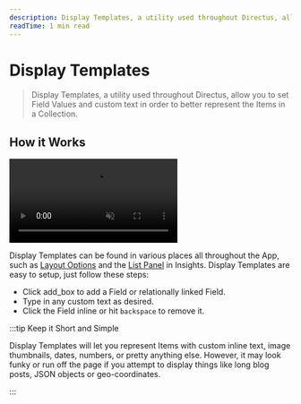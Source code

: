 ```yaml
---
description: Display Templates, a utility used throughout Directus, allow you to set Field Values and custom text in order to better represent the Items in a Collection.
readTime: 1 min read
---
```


# Display Templates

> Display Templates, a utility used throughout Directus, allow you to set Field Values and custom text in order to
> better represent the Items in a Collection.

## How it Works

<video title="Set Display Template" autoplay muted loop controls>
	<source src="https://cdn.directus.io/docs/v9/app-guide/display-templates/display-templates-20220523A/set-display-templates-20220523A.mp4" type="video/mp4" />
</video>

Display Templates can be found in various places all throughout the App, such as [Layout Options](/app/layouts) and the
[List Panel](/app/insights#lists) in Insights. Display Templates are easy to setup, just follow these steps:

- Click <span mi icon>add_box</span> to add a Field or relationally linked Field.
- Type in any custom text as desired.
- Click the Field inline or hit `backspace` to remove it.

:::tip Keep it Short and Simple

Display Templates will let you represent Items with custom inline text, image thumbnails, dates, numbers, or pretty
anything else. However, it may look funky or run off the page if you attempt to display things like long blog posts,
JSON objects or geo-coordinates.

:::
